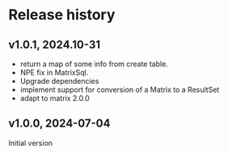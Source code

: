 # Release history

## v1.0.1, 2024.10-31
- return a map of some info from create table. 
- NPE fix in MatrixSql. 
- Upgrade dependencies
- implement support for conversion of a Matrix to a ResultSet
- adapt to matrix 2.0.0

## v1.0.0, 2024-07-04
Initial version